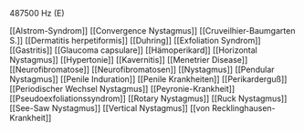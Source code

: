 487500 Hz (E)

[[Alstrom-Syndrom]]
[[Convergence Nystagmus]]
[[Cruveilhier-Baumgarten S.]]
[[Dermatitis herpetiformis]]
[[Duhring]]
[[Exfoliation Syndrom]]
[[Gastritis]]
[[Glaucoma capsulare]]
[[Hämoperikard]]
[[Horizontal Nystagmus]]
[[Hypertonie]]
[[Kavernitis]]
[[Menetrier Disease]]
[[Neurofibromatose]]
[[Neurofibromatosen]]
[[Nystagmus]]
[[Pendular Nystagmus]]
[[Penile Induration]]
[[Penile Krankheiten]]
[[Perikarderguß]]
[[Periodischer Wechsel Nystagmus]]
[[Peyronie-Krankheit]]
[[Pseudoexfoliationssyndrom]]
[[Rotary Nystagmus]]
[[Ruck Nystagmus]]
[[See-Saw Nystagmus]]
[[Vertical Nystagmus]]
[[von Recklinghausen-Krankheit]]